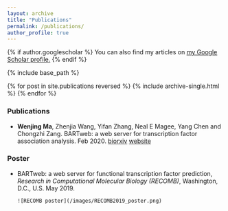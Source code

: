 ```yaml
---
layout: archive
title: "Publications"
permalink: /publications/
author_profile: true
---
```


{% if author.googlescholar %}
  You can also find my articles on <u><a href="{{author.googlescholar}}">my Google Scholar profile</a>.</u>
{% endif %}

{% include base_path %}

{% for post in site.publications reversed %}
  {% include archive-single.html %}
{% endfor %}

### Publications

- **Wenjing Ma**, Zhenjia Wang, Yifan Zhang, Neal E Magee, Yang Chen and Chongzhi Zang. BARTweb: a web server for transcription factor association analysis. Feb 2020. [biorxiv](https://www.biorxiv.org/content/10.1101/2020.02.17.952838v1) [website](http://bartweb.org/)

### Poster

- BARTweb: a web server for functional transcription factor prediction, *Research in Computational Molecular Biology (RECOMB)*, Washington, D.C., U.S. May 2019.

  ```
  ![RECOMB poster](/images/RECOMB2019_poster.png)
  ```


